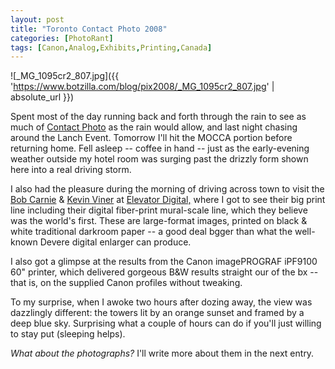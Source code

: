 ```yaml
---
layout: post
title: "Toronto Contact Photo 2008"
categories: [PhotoRant]
tags: [Canon,Analog,Exhibits,Printing,Canada]
---
```



![_MG_1095cr2_807.jpg]({{ 'https://www.botzilla.com/blog/pix2008/_MG_1095cr2_807.jpg' | absolute_url }})


Spent most of the day running back and forth through the rain to see as much of <a href="http://www.contactphoto.org/">Contact Photo</a> as the rain would allow, and last night chasing around the Lanch Event. Tomorrow I'll hit the MOCCA portion before returning home. Fell asleep -- coffee in hand -- just as the early-evening weather outside my hotel room was surging past the drizzly form shown here into a real driving storm.

I also had the pleasure during the morning of driving across town to visit the <a href="http://www.elevatorworkshops.com/carnie.shtml">Bob Carnie</a> & <a href="http://www.creativeshake.com/profile.html?MyUrl=kevinviner">Kevin Viner</a> at <a href="http://www.elevatordigital.ca">Elevator Digital,</a> where I got to see their big print line including their digital fiber-print mural-scale line, which they believe was the world's first. These are large-format images, printed on black & white traditional darkroom paper -- a good deal bgger than what the well-known Devere digital enlarger can produce.

I also got a glimpse at the results from the Canon imagePROGRAF iPF9100 60" printer, which delivered gorgeous B&W results straight our of the bx -- that is, on the supplied Canon profiles without tweaking.

To my surprise, when I awoke two hours after dozing away, the view was dazzlingly different: the towers lit by an orange sunset and framed by a deep blue sky. Surprising what a couple of hours can do if you'll just willing to stay put (sleeping helps).

<i>What about the photographs?</i> I'll write more about them in the next entry.

